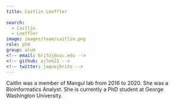```yaml
---
title: Caitlin Loeffler
 
search:
  - Caitlin
  - Loeffler
image: images/team/caitlin.png
role: phd
group: alum
<!-- email: britoj@usc.edu -->
<!-- github: ajlee21 -->
<!-- twitter: jaquejbrito -->
---
```


Caitlin was a member of Mangul lab from 2016 to 2020. She was a Bioinformatics Analyst. She is currently a PhD student at George Washington University.
